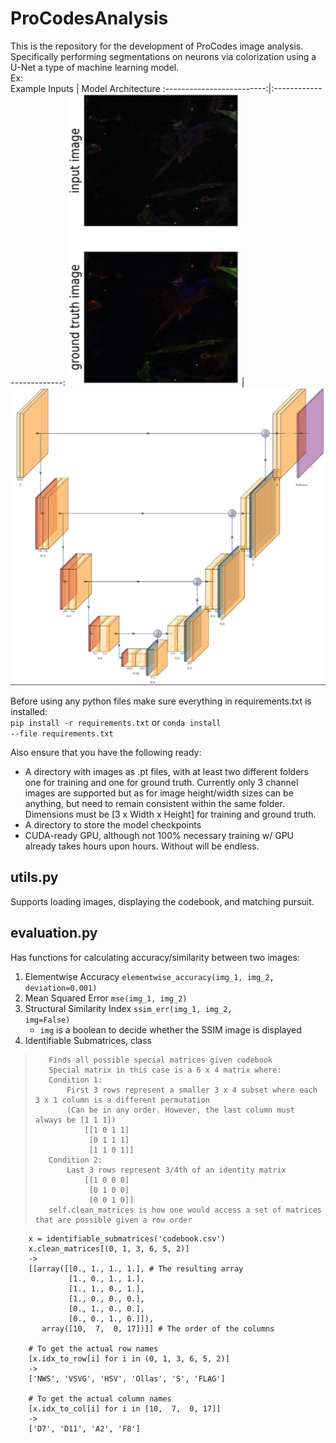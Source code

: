 
# ProCodesAnalysis

This is the repository for the development of ProCodes image analysis. \
Specifically performing segmentations on neurons via colorization using a U-Net a type of machine learning model.  
Ex:  
Example Inputs             |  Model Architecture
:-------------------------:|:-------------------------:
![](example_img.png)       |  ![U-Net Architecture](unet.png)
 
Before using any python files make sure everything in requirements.txt is installed:  
 <code>pip install -r requirements.txt</code>  or
 <code>conda install --file requirements.txt</code>  
  
Also ensure that you have the following ready:  
* A directory with images as .pt files, with at least two different folders one for training and one for ground truth. 
Currently only 3 channel 
images are supported but as for image height/width sizes can be anything, but need to remain consistent within the same 
folder. Dimensions must be [3 x Width x Height] for training and ground truth.
* A directory to store the model checkpoints
* CUDA-ready GPU, although not 100% necessary training w/ GPU already takes hours upon hours. Without will be endless.

## utils.py
Supports loading images, displaying the codebook, and matching pursuit.

## evaluation.py
Has functions for calculating accuracy/similarity between two images:  
1. Elementwise Accuracy <code>elementwise_accuracy(img_1, img_2, deviation=0.001)</code>
2. Mean Squared Error <code>mse(img_1, img_2)</code>
3. Structural Similarity Index <code>ssim_err(img_1, img_2, img=False)</code>  
    - <code>img</code> is a boolean to decide whether the SSIM image is displayed
4. Identifiable Submatrices, class
>        Finds all possible special matrices given codebook
>        Special matrix in this case is a 6 x 4 matrix where:
>        Condition 1:
>            First 3 rows represent a smaller 3 x 4 subset where each 3 x 1 column is a different permutation
>            (Can be in any order. However, the last column must always be [1 1 1])
>                [[1 0 1 1]
>                 [0 1 1 1]
>                 [1 1 0 1]]
>        Condition 2:
>            Last 3 rows represent 3/4th of an identity matrix
>                [[1 0 0 0]
>                 [0 1 0 0]
>                 [0 0 1 0]]
>        self.clean_matrices is how one would access a set of matrices that are possible given a row order
>        
        x = identifiable_submatrices('codebook.csv')
        x.clean_matrices[(0, 1, 3, 6, 5, 2)]
        ->
        [[array([[0., 1., 1., 1.], # The resulting array
                 [1., 0., 1., 1.],
                 [1., 1., 0., 1.],
                 [1., 0., 0., 0.],
                 [0., 1., 0., 0.],
                 [0., 0., 1., 0.]]),
           array([10,  7,  0, 17])]] # The order of the columns

        # To get the actual row names
        [x.idx_to_row[i] for i in (0, 1, 3, 6, 5, 2)]
        ->
        ['NWS', 'VSVG', 'HSV', 'Ollas', 'S', 'FLAG']

        # To get the actual column names
        [x.idx_to_col[i] for i in [10,  7,  0, 17]]
        ->
        ['D7', 'D11', 'A2', 'F8']
